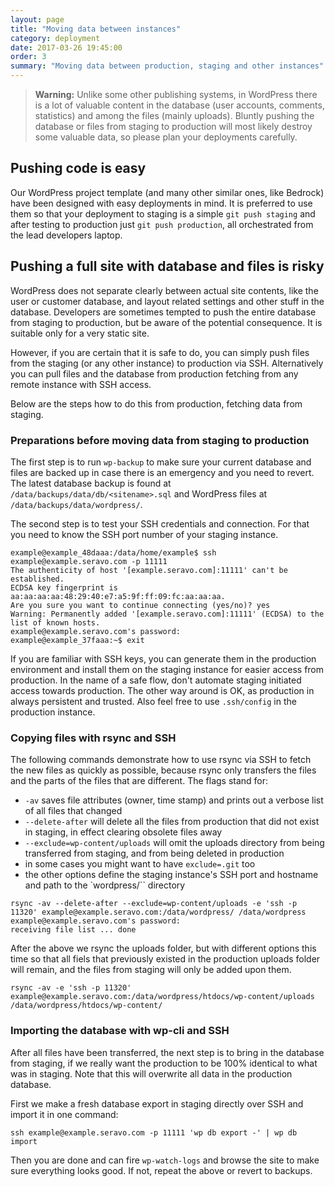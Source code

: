 ```yaml
---
layout: page
title: "Moving data between instances"
category: deployment
date: 2017-03-26 19:45:00
order: 3
summary: "Moving data between production, staging and other instances"
---
```


> **Warning:** Unlike some other publishing systems, in WordPress there is a lot of valuable content in the database (user accounts, comments, statistics) and among the files (mainly uploads). Bluntly pushing the database or files from staging to production will most likely destroy some valuable data, so please plan your deployments carefully.

## Pushing code is easy

Our WordPress project template (and many other similar ones, like Bedrock) have been designed with easy deployments in mind. It is preferred to use them so that your deployment to staging is a simple `git push staging` and after testing to production just `git push production`, all orchestrated from the lead developers laptop.

## Pushing a full site with database and files is risky

WordPress does not separate clearly between actual site contents, like the user or customer database, and layout related settings and other stuff in the database. Developers are sometimes tempted to push the entire database from staging to production, but be aware of the potential consequence. It is suitable only for a very static site.

However, if you are certain that it is safe to do, you can simply push files from the staging (or any other instance) to production via SSH. Alternatively you can pull files and the database from production fetching from any remote instance with SSH access.

Below are the steps how to do this from production, fetching data from staging.

### Preparations before moving data from staging to production

The first step is to run `wp-backup` to make sure your current database and files are backed up in case there is an emergency and you need to revert. The latest database backup is found at `/data/backups/data/db/<sitename>.sql` and WordPress files at `/data/backups/data/wordpress/`.

The second step is to test your SSH credentials and connection. For that you need to know the SSH port number of your staging instance.

```
example@example_48daaa:/data/home/example$ ssh example@example.seravo.com -p 11111
The authenticity of host '[example.seravo.com]:11111' can't be established.
ECDSA key fingerprint is aa:aa:aa:aa:48:29:40:e7:a5:9f:ff:09:fc:aa:aa:aa.
Are you sure you want to continue connecting (yes/no)? yes
Warning: Permanently added '[example.seravo.com]:11111' (ECDSA) to the list of known hosts.
example@example.seravo.com's password:
example@example_37faaa:~$ exit
```

If you are familiar with SSH keys, you can generate them in the production environment and install them on the staging instance for easier access from production. In the name of a safe flow, don't automate staging initiated access towards production. The other way around is OK, as production in always persistent and trusted. Also feel free to use `.ssh/config` in the production instance.

### Copying files with rsync and SSH

The following commands demonstrate how to use rsync via SSH to fetch the new files as quickly as possible, because rsync only transfers the files and the parts of the files that are different. The flags stand for:

* `-av` saves file attributes (owner, time stamp) and prints out a verbose list of all files that changed
* `--delete-after` will delete all the files from production that did not exist in staging, in effect clearing obsolete files away
* `--exclude=wp-content/uploads` will omit the uploads directory from being transferred from staging, and from being deleted in production
*  in some cases you might want to have `exclude=.git` too
*  the other options define the staging instance's SSH port and hostname and path to the `wordpress/`` directory

```
rsync -av --delete-after --exclude=wp-content/uploads -e 'ssh -p 11320' example@example.seravo.com:/data/wordpress/ /data/wordpress
example@example.seravo.com's password:
receiving file list ... done
```

After the above we rsync the uploads folder, but with different options this time so that all fiels that previously existed in the production uploads folder will remain, and the files from staging will only be added upon them.

```
rsync -av -e 'ssh -p 11320' example@example.seravo.com:/data/wordpress/htdocs/wp-content/uploads /data/wordpress/htdocs/wp-content/
```

### Importing the database with wp-cli and SSH

After all files have been transferred, the next step is to bring in the database from staging, if we really want the production to be 100% identical to what was in staging. Note that this will overwrite all data in the production database.

First we make a fresh database export in staging directly over SSH and import it in one command:

```
ssh example@example.seravo.com -p 11111 'wp db export -' | wp db import
```

Then you are done and can fire `wp-watch-logs` and browse the site to make sure everything looks good. If not, repeat the above or revert to backups.
